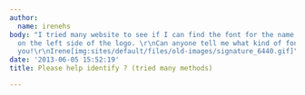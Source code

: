 ```yaml
---
author:
  name: irenehs
body: "I tried many website to see if I can find the font for the name & contact information
  on the left side of the logo. \r\nCan anyone tell me what kind of font this is?\r\n\r\nThank
  you!\r\nIrene[img:sites/default/files/old-images/signature_6440.gif]"
date: '2013-06-05 15:52:19'
title: Please help identify ? (tried many methods)

---
```

